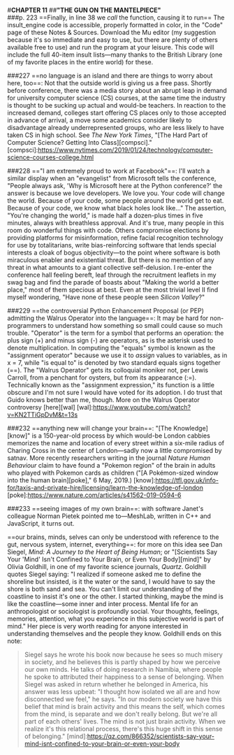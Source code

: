 #**CHAPTER 11**
##**"THE GUN ON THE MANTELPIECE"**  \
###p. 223
==Finally, in line 38 we *call* the function, causing it to run==
The insult_engine code is accessible, properly formatted in color, in the "Code" page of these Notes & Sources. Download the Mu editor (my suggestion because it's so
immediate and easy to use, but there are plenty of others available free to use) and run the
program at your leisure. This code will include the full 40-item insult
lists—many thanks to the British Library (one of my favorite places in
the entire world) for these.

###227
==no language is an island and there are things to worry about
here, too==:
Not that the outside world is giving us a free pass.
Shortly before conference, there was a media story about an abrupt leap
in demand for university computer science (CS) courses, at the same time
the industry is thought to be sucking up actual and would-be teachers.
In reaction to the increased demand, colleges start offering CS places
only to those accepted in advance of arrival, a move some academics
consider likely to disadvantage already underrepresented groups, who are
less likely to have taken CS in high school. See *The New York Times*,
"[The Hard Part of Computer Science? Getting Into Class][compsci]."
[compsci]:https://www.nytimes.com/2019/01/24/technology/computer-science-courses-college.html

###228
=="I am extremely proud to work at Facebook"==:
I'll watch a similar display when an "evangelist" from Microsoft tells the
conference, "People always ask, 'Why is Microsoft here at the Python
conference?' the answer is because we love developers. We love you.
Your code will change the world. Because of your code, some people
around the world get to eat. Because of your code, we know what black
holes look like..." The assertion, "You're changing the world," is
made half a dozen-plus times in five minutes, always with breathless
approval. And it's true, many people in this room do wonderful things
with code. Others compromise elections by providing platforms for
misinformation, refine facial recognition technology for use by
totalitarians, write bias-reinforcing software that lends special
interests a cloak of bogus objectivity—to the point where software is
both miraculous enabler and existential threat. But there is no mention
of any threat in what amounts to a giant collective self-delusion. I
re-enter the conference hall feeling bereft, leaf through the
recruitment leaflets in my swag bag and find the parade of boasts about
"Making the world a better place," most of them specious at best. Even
at the most trivial level II find myself wondering, "Have none of these
people seen *Silicon Valley*?"

###229
==the controversial Python Enhancement Proposal (or PEP)
admitting the Walrus Operator into the language==:
It may be hard for non-programmers to understand how something so small could cause so much
trouble. "Operator" is the term for a symbol that performs an
operation: the plus sign (+) and minus sign (-) are operators, as is the
asterisk used to denote multiplication. In computing the "equals"
symbol is known as the "assignment operator" because we use it to
*assign* values to variables, as in x = 7, while "is equal to" is denoted
by two standard equals signs together (==). The "Walrus Operator" gets
its colloquial moniker not, per Lewis Carroll, from a penchant for
oysters, but from its appearance (:=). Technically known as the
"assignment expression," its function is a little obscure and I'm not
sure I would have voted for its adoption. I do trust that Guido knows
better than me, though. More on the Walrus Operator controversy [here][wal]
[wal]:https://www.youtube.com/watch?v=KN2TTiGpDvM&t=13s

###232
==anything new will change your brain==:
"[The Knowledge][know]" is a 150-year-old process by which would-be London cabbies memorizes the name and
location of every street within a six-mile radius of Charing Cross in
the center of London—sadly now a little compromised by satnav. More recently researchers
writing in the journal *Nature Human Behaviour* claim to have found a
"Pokemon region" of the brain in adults who played with Pokemon cards
as children ("[A Pokémon-sized window into the human brain][poke]," 6 May, 2019.)
[know]:https://tfl.gov.uk/info-for/taxis-and-private-hire/licensing/learn-the-knowledge-of-london
[poke]:https://www.nature.com/articles/s41562-019-0594-6

###233
==seeing images of my own brain==:
with software Janet's colleague Norman Pietek pointed me to—MeshLab, written in C++ and JavaScript, it
turns out.

==our brains, minds, selves can only be understood with reference to the gut, nervous system, internet, everything==:
for more on this idea see Dan Siegel, *Mind: A Journey to the Heart of Being
Human*; or "[Scientists Say Your 'Mind' Isn't Confined to Your Brain, or
Even Your Body][mind]" by Olivia Goldhill, in one of my favorite science
journals, *Quartz*. Goldhill quotes Siegel saying: "I
realized if someone asked me to define the shoreline but insisted, is it
the water or the sand, I would have to say the shore is both sand and
sea. You can't limit our understanding of the coastline to insist it's
one or the other. I started thinking, maybe the mind is like the
coastline—some inner and inter process. Mental life for an
anthropologist or sociologist is profoundly social. Your thoughts,
feelings, memories, attention, what you experience in this subjective
world is part of mind." Her piece is very worth reading for anyone
interested in understanding themselves and the people they know.
Goldhill ends on this note:
>Siegel says he wrote his book now because he sees so much misery in
society, and he believes this is partly shaped by how we perceive our
own minds. He talks of doing research in Namibia, where people he spoke
to attributed their happiness to a sense of belonging. When Siegel was
asked in return whether he belonged in America, his answer was less
upbeat: "I thought how isolated we all are and how disconnected we
feel," he says. "In our modern society we have this belief that mind
is brain activity and this means the self, which comes from the mind, is
separate and we don't really belong. But we're all part of each others'
lives. The mind is not just brain activity. When we realize it's this
relational process, there's this huge shift in this sense of
belonging."
[mind]:https://qz.com/866352/scientists-say-your-mind-isnt-confined-to-your-brain-or-even-your-body